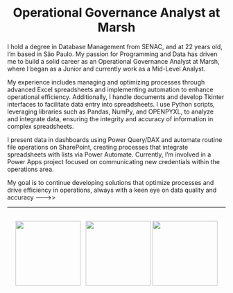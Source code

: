 <h1 align="center">Operational Governance Analyst at Marsh</h1>

<p>I hold a degree in Database Management from SENAC, and at 22 years old, I’m based in São Paulo. My passion for Programming and Data has driven me to build a solid career as an Operational Governance Analyst at Marsh, where I began as a Junior and currently work as a Mid-Level Analyst.

My experience includes managing and optimizing processes through advanced Excel spreadsheets and implementing automation to enhance operational efficiency. Additionally, I handle documents and develop Tkinter interfaces to facilitate data entry into spreadsheets. I use Python scripts, leveraging libraries such as Pandas, NumPy, and OPENPYXL, to analyze and integrate data, ensuring the integrity and accuracy of information in complex spreadsheets.

I present data in dashboards using Power Query/DAX and automate routine file operations on SharePoint, creating processes that integrate spreadsheets with lists via Power Automate. Currently, I’m involved in a Power Apps project focused on communicating new credentials within the operations area.

My goal is to continue developing solutions that optimize processes and drive efficiency in operations, always with a keen eye on data quality and accuracy --->></p> 

  <!--<h4 align="left">
<a target="_blank" href="https://leonardopetruncko.github.io/">🚀 Portfolio (Fechado temporiamente)</a>
</h4>
  
 <!--<h2>Habilidades e ferramentas</h2>

|Back|Front|Data Base|Version Control|
|---------|------------|------------|------------|
|<img width="40" height="40" src="https://www.vectorlogo.zone/logos/nodejs/nodejs-icon.svg"></img>|<img width="40" height="40" src="https://www.vectorlogo.zone/logos/w3_html5/w3_html5-icon.svg"></img><img alt="CSS" height="40" width="40" src="https://raw.githubusercontent.com/devicons/devicon/master/icons/css3/css3-original.svg"><img alt="Js" height="40" width="40" src="https://cdn.jsdelivr.net/gh/devicons/devicon/icons/javascript/javascript-original.svg"><img width="40" height="40" src="https://www.vectorlogo.zone/logos/reactjs/reactjs-icon.svg"></img>|<img width="40" height="40" src="https://www.vectorlogo.zone/logos/mysql/mysql-icon.svg"></img></img><img width="40" height="40" src="https://www.vectorlogo.zone/logos/mongodb/mongodb-icon.svg"></img>|<img width="40" height="40" src="https://www.vectorlogo.zone/logos/git-scm/git-scm-icon.svg"></img><img width="40" height="40" style="background: #FFFFFF;" src="https://www.vectorlogo.zone/logos/github/github-tile.svg"></img>
-->
---
 <!--
 <div style="display: inline_block"><br>
 <img align="center" alt="HTML" height="40" width="38" src="https://raw.githubusercontent.com/devicons/devicon/master/icons/html5/html5-original.svg">
 <img align="center" alt="CSS" height="40" width="40" src="https://raw.githubusercontent.com/devicons/devicon/master/icons/css3/css3-original.svg">
 <img align="center" alt="Js" height="40" width="40" src="https://cdn.jsdelivr.net/gh/devicons/devicon/icons/javascript/javascript-original.svg">
 <img align="center" alt="Git" height="40" width="40" src="https://cdn.jsdelivr.net/gh/devicons/devicon/icons/git/git-original.svg">
  <img align="center" alt="React" height="30" width="40" src="https://cdn.jsdelivr.net/gh/devicons/devicon/icons/react/react-original.svg"> -->
</div>

<br>

<div align="center">
<a href="https://github.com/leonardoPetruncko"></a>
<img height="150em" src="https://github-readme-stats.vercel.app/api?username=leonardoPetruncko&hide_border=true&show_icons=true&theme=midnight-purple&include_all_commits=true&count_private=true"/> &nbsp;
<img height="150em" src="https://github-readme-stats.vercel.app/api/top-langs/?username=leonardoPetruncko&layout=compact&count_private=true&hide_border=true&theme=midnight-purple&show_icons=true">   
<img height="150em" src="https://github-readme-streak-stats.herokuapp.com/?user=leonardoPetruncko&hide_border=true&theme=midnight-purple&show_icons=true"/>     
</div>

